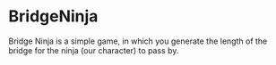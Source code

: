 # BridgeNinja
Bridge Ninja is a simple game, in which you generate the length of the bridge for the ninja (our character) to pass by.

